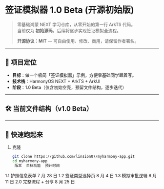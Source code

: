 # 签证模拟器 1.0 Beta (开源初始版)

> 零基础鸿蒙 NEXT 学习仓库，从零开始的第一行 ArkTS 代码。  
> 当前仅为 **初始源码**，后续将逐步实现签证模拟全流程。  
>
> **开源协议：MIT** — 可自由使用、修改、商用，请保留作者署名。

---

## 📌 项目定位
- **目标**：做一个极简「签证模拟器」示例，方便零基础同学跟着写。  
- **技术栈**：HarmonyOS NEXT + ArkTS + ArkUI  
- **阶段**：1.0 Beta（仅含初始空壳，预留文件结构，逐步迭代）

---

## 🛠️ 当前文件结构（v1.0 Beta）

---

## 🚀 快速跑起来
1. 克隆
   ```bash
   git clone https://github.com/linsion07/myharmony-app.git
   cd myharmony-app
    版本  目标功能  预计时间 
 1.1  护照信息表单  7 月 28 日 
 1.2  签证类型选择页  8 月 4 日 
 1.3  模拟审批逻辑  8 月 11 日 
 2.0  完整流程 + 分享  8 月 25 日 

